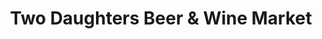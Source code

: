 ---
title: "Two Daughters Beer & Wine Market"
url: /pittsburgh/two-daughters-beer-und-wine-market/
shop: Getränke
---